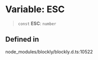 # Variable: ESC

> `const` **ESC**: `number`

## Defined in

node_modules/blockly/blockly.d.ts:10522
